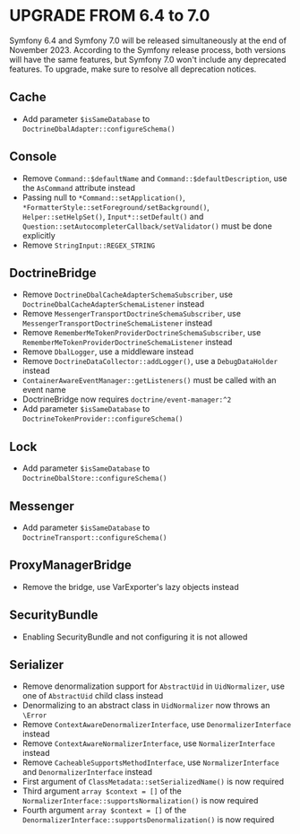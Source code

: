 UPGRADE FROM 6.4 to 7.0
=======================

Symfony 6.4 and Symfony 7.0 will be released simultaneously at the end of November 2023. According to the Symfony
release process, both versions will have the same features, but Symfony 7.0 won't include any deprecated features.
To upgrade, make sure to resolve all deprecation notices.

Cache
-----

 * Add parameter `$isSameDatabase` to `DoctrineDbalAdapter::configureSchema()`

Console
-------

 * Remove `Command::$defaultName` and `Command::$defaultDescription`, use the `AsCommand` attribute instead
 * Passing null to `*Command::setApplication()`, `*FormatterStyle::setForeground/setBackground()`, `Helper::setHelpSet()`, `Input*::setDefault()` and `Question::setAutocompleterCallback/setValidator()` must be done explicitly
 * Remove `StringInput::REGEX_STRING`

DoctrineBridge
--------------

 * Remove `DoctrineDbalCacheAdapterSchemaSubscriber`, use `DoctrineDbalCacheAdapterSchemaListener` instead
 * Remove `MessengerTransportDoctrineSchemaSubscriber`, use `MessengerTransportDoctrineSchemaListener` instead
 * Remove `RememberMeTokenProviderDoctrineSchemaSubscriber`, use `RememberMeTokenProviderDoctrineSchemaListener` instead
 * Remove `DbalLogger`, use a middleware instead
 * Remove `DoctrineDataCollector::addLogger()`, use a `DebugDataHolder` instead
 * `ContainerAwareEventManager::getListeners()` must be called with an event name
 * DoctrineBridge now requires `doctrine/event-manager:^2`
 * Add parameter `$isSameDatabase` to `DoctrineTokenProvider::configureSchema()`

Lock
----

 * Add parameter `$isSameDatabase` to `DoctrineDbalStore::configureSchema()`

Messenger
---------

 * Add parameter `$isSameDatabase` to `DoctrineTransport::configureSchema()`

ProxyManagerBridge
------------------

 * Remove the bridge, use VarExporter's lazy objects instead

SecurityBundle
--------------

 * Enabling SecurityBundle and not configuring it is not allowed

Serializer
----------

 * Remove denormalization support for `AbstractUid` in `UidNormalizer`, use one of `AbstractUid` child class instead
 * Denormalizing to an abstract class in `UidNormalizer` now throws an `\Error`
 * Remove `ContextAwareDenormalizerInterface`, use `DenormalizerInterface` instead
 * Remove `ContextAwareNormalizerInterface`, use `NormalizerInterface` instead
 * Remove `CacheableSupportsMethodInterface`, use `NormalizerInterface` and `DenormalizerInterface` instead
 * First argument of `ClassMetadata::setSerializedName()` is now required
 * Third argument `array $context = []` of the `NormalizerInterface::supportsNormalization()` is now required
 * Fourth argument `array $context = []` of the `DenormalizerInterface::supportsDenormalization()` is now required
